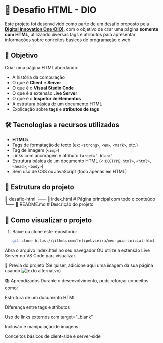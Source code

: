 # 📄 Desafio HTML - DIO

Este projeto foi desenvolvido como parte de um desafio proposto pela **[Digital Innovation One (DIO)](https://www.dio.me/)**, com o objetivo de criar uma página **somente com HTML**, utilizando diversas tags e atributos para apresentar informações sobre conceitos básicos de programação e web.

## 🎯 Objetivo
Criar uma página HTML abordando:
- A história da computação
- O que é **Client** e **Server**
- O que é o **Visual Studio Code**
- O que é a extensão **Live Server**
- O que é o **Inspetor de Elementos**
- A estrutura básica de um documento HTML
- Explicação sobre **tags** e **atributos de tags**

## 🛠️ Tecnologias e recursos utilizados
- **HTML5**
- Tags de formatação de texto (ex: `<strong>`, `<em>`, `<mark>`, etc.)
- Tag de imagem (`<img>`)
- Links com ancoragem e atributo `target="_blank"`
- Estrutura básica de um documento HTML (`<!DOCTYPE html>`, `<html>`, `<head>`, `<body>`)
- Sem uso de CSS ou JavaScript (foco apenas em HTML)

## 📂 Estrutura do projeto
📁 desafio-html
├── 📄 index.html # Página principal com todo o conteúdo
└── 📄 README.md # Descrição do projeto

## 🚀 Como visualizar o projeto
1. Baixe ou clone este repositório:
   ```bash
   git clone https://github.com/felipebvieira/meu-guia-inicial-html
Abra o arquivo index.html no seu navegador OU utilize a extensão Live Server no VS Code para visualizar.

📸 Prévia do projeto
(Se quiser, adicione aqui uma imagem da sua página usando ![texto alternativo](caminho/para/imagem.png))

📚 Aprendizados
Durante o desenvolvimento, pude reforçar conceitos como:

Estrutura de um documento HTML

Diferença entre tags e atributos

Uso de links externos com target="_blank"

Inclusão e manipulação de imagens

Conceitos básicos de client-side e server-side